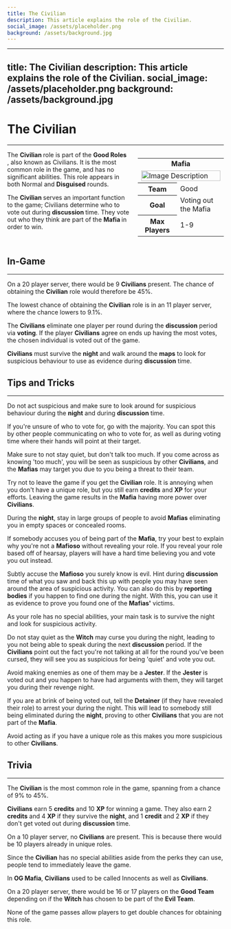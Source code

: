 ```yaml
---
title: The Civilian
description: This article explains the role of the Civilian.
social_image: /assets/placeholder.png
background: /assets/background.jpg
---
```

---
title: The Civilian
description: This article explains the role of the Civilian.
social_image: /assets/placeholder.png
background: /assets/background.jpg
---

# The Civilian
---

<style>
@media (max-width: 768px) { /* For mobile users */
    .flex-container {
        flex-direction: column;
        align-items: center;
    }
    .infobox {
        align-self: center;
        order: -1;
        margin-left: 0;
        margin-bottom: 20px;
        width: 100%;
        max-width: 300px;
    }
}
</style>

<div class="flex-container" style="display: flex; align-items: flex-start;">
    <div style="flex: 1;">
        The <b> Civilian </b> role is part of the <b> Good Roles </b>, also known as Civilians. It is the most common role in the game, and has no significant abilities. This role appears in both Normal and <b>Disguised</b> rounds.<p> The <b> Civilian </b> serves an important function to the game; Civilians determine who to vote out during <b> discussion </b> time. They vote out who they think are part of the <b> Mafia </b> in order to win.
    </div>
    <div class="infobox" style="flex: 0 0 200px; margin-left: 20px;">
        <table>
            <tr>
                <td colspan="2" style="text-align: center; font-weight: bold;">Mafia</td>
            </tr>
            <td colspan="2"><img src="https://mafiawiki.astrofare.xyz/assets/placeholder.png" alt="Image Description" class="infobox-image" style="width: 100%;"></td>
            </tr>
            <tr>
                <th>Team</th>
                <td>Good</td>
            </tr>
            <tr>
                <th>Goal</th>
                <td>Voting out the Mafia</td>
            </tr>
            <tr>
                 <th> Max Players </th>
                 <td> 1-9 </th>
            </tr>
        </table>
    </div>
</div>

## **In-Game**
---
On a 20 player server, there would be 9 **Civilians** present. The chance of obtaining the **Civilian** role would therefore be 45%.

The lowest chance of obtaining the **Civilian** role is in an 11 player server, where the chance lowers to 9.1%.

The **Civilians** eliminate one player per round during the **discussion** period via **voting**. If the player **Civilians** agree on ends up having the most votes, the chosen individual is voted out of the game.

**Civilians** must survive the **night** and walk around the **maps** to look for suspicious behaviour to use as evidence during **discussion** time.

## **Tips and Tricks**
---
Do not act suspicious and make sure to look around for suspicious behaviour during the **night** and during **discussion** time.

If you're unsure of who to vote for, go with the majority. You can spot this by other people communicating on who to vote for, as well as during voting time where their hands will point at their target.

Make sure to not stay quiet, but don't talk too much. If you come across as knowing 'too much', you will be seen as suspicious by other **Civilians**, and the **Mafias** may target you due to you being a threat to their team.

Try not to leave the game if you get the **Civilian** role. It is annoying when you don't have a unique role, but you still earn **credits** and **XP** for your efforts. Leaving the game results in the **Mafia** having more power over **Civilians**.

During the **night**, stay in large groups of people to avoid **Mafias** eliminating you in empty spaces or concealed rooms. 

If somebody accuses you of being part of the **Mafia**, try your best to explain why you're not a **Mafioso** without revealing your role. If you reveal your role based off of hearsay, players will have a hard time believing you and vote you out instead.

Subtly accuse the **Mafioso** you surely know is evil. Hint during **discussion** time of what you saw and back this up with people you may have seen around the area of suspicious activity. You can also do this by **reporting bodies** if you happen to find one during the night. With this, you can use it as evidence to prove you found one of the **Mafias'** victims.

As your role has no special abilities, your main task is to survive the night and look for suspicious activity. 

Do not stay quiet as the **Witch** may curse you during the night, leading to you not being able to speak during the next **discussion** period. If the **Civilians** point out the fact you're not talking at all for the round you've been cursed, they will see you as suspicious for being 'quiet' and vote you out.

Avoid making enemies as one of them may be a **Jester**. If the **Jester** is voted out and you happen to have had arguments with them, they will target you during their revenge night.

If you are at brink of being voted out, tell the **Detainer** (if they have revealed their role) to arrest your during the night. This will lead to somebody still being eliminated during the **night**, proving to other **Civilians** that you are not part of the **Mafia**.

Avoid acting as if you have a unique role as this makes you more suspicious to other **Civilians**.
## **Trivia**
---

The **Civilian** is the most common role in the game, spanning from a chance of 9% to 45%.

**Civilians** earn 5 **credits** and 10 **XP** for winning a game. They also earn 2 **credits** and 4 **XP** if they survive the **night**, and 1 **credit** and 2 **XP** if they don't get voted out during **discussion** time.

On a 10 player server, no **Civilians** are present. This is because there would be 10 players already in unique roles.

Since the **Civilian** has no special abilities aside from the perks they can use, people tend to immediately leave the game.

In **OG Mafia**, **Civilians** used to be called Innocents as well as **Civilians**.

On a 20 player server, there would be 16 or 17 players on the **Good Team** depending on if the **Witch** has chosen to be part of the **Evil Team**. 

None of the game passes allow players to get double chances for obtaining this role.
